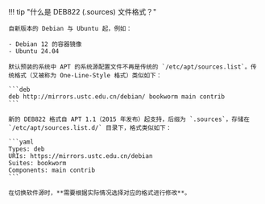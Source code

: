 <!-- markdownlint-disable MD041 -->
!!! tip "什么是 DEB822 (.sources) 文件格式？"

    自新版本的 Debian 与 Ubuntu 起，例如：

    - Debian 12 的容器镜像
    - Ubuntu 24.04

    默认预装的系统中 APT 的系统源配置文件不再是传统的 `/etc/apt/sources.list`。传统格式（又被称为 One-Line-Style 格式）类似如下：

    ```deb
    deb http://mirrors.ustc.edu.cn/debian/ bookworm main contrib
    ```

    新的 DEB822 格式自 APT 1.1（2015 年发布）起支持，后缀为 `.sources`，存储在 `/etc/apt/sources.list.d/` 目录下，格式类似如下：

    ```yaml
    Types: deb
    URIs: https://mirrors.ustc.edu.cn/debian
    Suites: bookworm
    Components: main contrib
    ```

    在切换软件源时，**需要根据实际情况选择对应的格式进行修改**。
